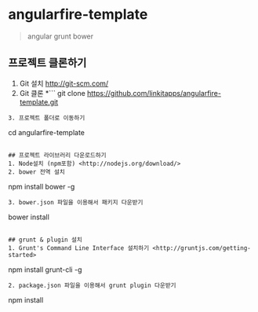 angularfire-template
====================
> angular grunt bower

## 프로젝트 클론하기
1. Git 설치 <http://git-scm.com/>
2. Git 클론
*```
git clone https://github.com/linkitapps/angularfire-template.git
```
3. 프로젝트 폴더로 이동하기
```
cd angularfire-template
```

## 프로젝트 라이브러리 다운로드하기
1. Node설치 (npm포함) <http://nodejs.org/download/>
2. bower 전역 설치
```
npm install bower -g
```
3. bower.json 파일을 이용해서 패키지 다운받기
```
bower install
```

## grunt & plugin 설치
1. Grunt's Command Line Interface 설치하기 <http://gruntjs.com/getting-started>
```
npm install grunt-cli -g
```
2. package.json 파일을 이용해서 grunt plugin 다운받기
```
npm install
```